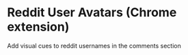 # Reddit User Avatars (Chrome extension)
Add visual cues to reddit usernames in the comments section
